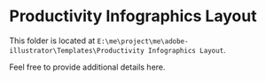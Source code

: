 # Productivity Infographics Layout

This folder is located at `E:\me\project\me\adobe-illustrator\Templates\Productivity Infographics Layout`.

Feel free to provide additional details here.